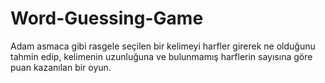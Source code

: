 # Word-Guessing-Game
Adam asmaca gibi rasgele seçilen bir kelimeyi harfler girerek ne olduğunu tahmin edip, kelimenin uzunluğuna ve bulunmamış harflerin sayısına göre puan kazanılan bir oyun.
